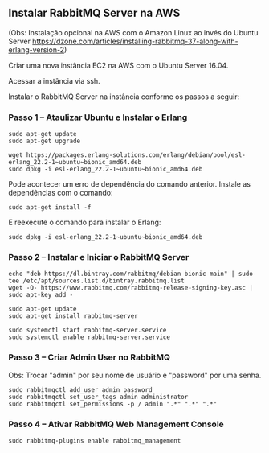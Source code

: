## Instalar RabbitMQ Server na AWS

(Obs: Instalação opcional na AWS com o Amazon Linux ao invés do Ubuntu Server https://dzone.com/articles/installing-rabbitmq-37-along-with-erlang-version-2)

Criar uma nova instância EC2 na AWS com o Ubuntu Server 16.04. 

Acessar a instância via ssh.

Instalar o RabbitMQ Server na instância conforme os passos a seguir:

### Passo 1 – Ataulizar Ubuntu e Instalar o Erlang

```
sudo apt-get update
sudo apt-get upgrade
```

```
wget https://packages.erlang-solutions.com/erlang/debian/pool/esl-erlang_22.2-1~ubuntu~bionic_amd64.deb
sudo dpkg -i esl-erlang_22.2-1~ubuntu~bionic_amd64.deb
```
Pode acontecer um erro de dependência do comando anterior. Instale as dependências com o comando:

```
sudo apt-get install -f
```

E reexecute o comando para instalar o Erlang:

```
sudo dpkg -i esl-erlang_22.2-1~ubuntu~bionic_amd64.deb
```

### Passo 2 – Instalar e Iniciar o RabbitMQ Server

```
echo "deb https://dl.bintray.com/rabbitmq/debian bionic main" | sudo tee /etc/apt/sources.list.d/bintray.rabbitmq.list
wget -O- https://www.rabbitmq.com/rabbitmq-release-signing-key.asc | sudo apt-key add -
```
```
sudo apt-get update
sudo apt-get install rabbitmq-server
```

```
sudo systemctl start rabbitmq-server.service
sudo systemctl enable rabbitmq-server.service
```


### Passo 3 – Criar Admin User no RabbitMQ

Obs: Trocar "admin" por seu nome de usuário e "password" por uma senha.

```
sudo rabbitmqctl add_user admin password 
sudo rabbitmqctl set_user_tags admin administrator
sudo rabbitmqctl set_permissions -p / admin ".*" ".*" ".*"
```


### Passo 4 – Ativar RabbitMQ Web Management Console

```
sudo rabbitmq-plugins enable rabbitmq_management
```
